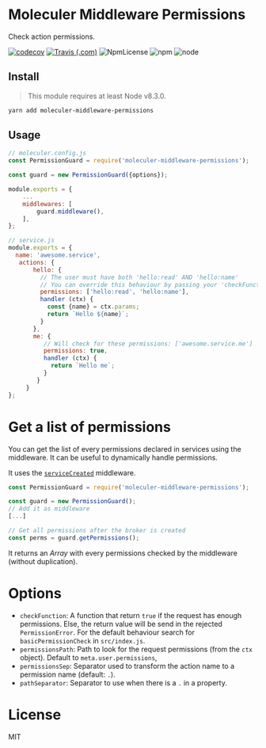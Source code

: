 # Moleculer Middleware Permissions

Check action permissions.

[![codecov](https://codecov.io/gh/Embraser01/moleculer-middleware-permissions/branch/master/graph/badge.svg)](https://codecov.io/gh/Embraser01/moleculer-middleware-permissions)
[![Travis (.com)](https://img.shields.io/travis/com/Embraser01/moleculer-middleware-permissions.svg)](https://github.com/Embraser01/moleculer-middleware-permissions)
![NpmLicense](https://img.shields.io/npm/l/moleculer-middleware-permissions.svg)
![npm](https://img.shields.io/npm/v/moleculer-middleware-permissions.svg)
![node](https://img.shields.io/node/v/moleculer-middleware-permissions.svg)


## Install

> This module requires at least Node v8.3.0.

```bash
yarn add moleculer-middleware-permissions
```

## Usage

```js
// moleculer.config.js
const PermissionGuard = require('moleculer-middleware-permissions');

const guard = new PermissionGuard({options});

module.exports = {
    ...
    middlewares: [
        guard.middleware(),
    ],
};
```

```js
// service.js
module.exports = {
  name: 'awesome.service',
   actions: {
       hello: {
         // The user must have both 'hello:read' AND 'hello:name'
         // You can override this behaviour by passing your 'checkFunction'
         permissions: ['hello:read', 'hello:name'],
         handler (ctx) {
           const {name} = ctx.params;
           return `Hello ${name}`;
         }
       },
       me: {
          // Will check for these permissions: ['awesome.service.me']
          permissions: true,
          handler (ctx) {
            return `Hello me`;
          }
        }
     }
};
```

# Get a list of permissions

You can get the list of every permissions declared in services using the middleware.
It can be useful to dynamically handle permissions.

It uses the [`serviceCreated`](https://moleculer.services/docs/0.13/middlewares.html) middleware.

```js
const PermissionGuard = require('moleculer-middleware-permissions');

const guard = new PermissionGuard();
// Add it as middleware
[...]

// Get all permissions after the broker is created
const perms = guard.getPermissions();
```

It returns an _Array_ with every permissions checked by the middleware (without duplication).

# Options

- `checkFunction`: A function that return `true` if the request has enough permissions.
    Else, the return value will be send in the rejected `PermissionError`.
    For the default behaviour search for `basicPermissionCheck` in `src/index.js`.
- `permissionsPath`: Path to look for the request permissions (from the `ctx` object).
    Default to `meta.user.permissions`,
- `permissionsSep`: Separator used to transform the action name to a permission name (default: `.`).
- `pathSeparator`: Separator to use when there is a `.` in a property.

# License

MIT
